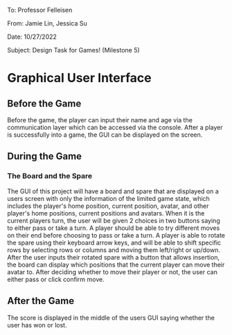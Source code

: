 To: Professor Felleisen

From: Jamie Lin, Jessica Su

Date: 10/27/2022

Subject: Design Task for Games! (Milestone 5)

# Graphical User Interface

## Before the Game
Before the game, the player can input their name and age via the communication layer which can be accessed via the console. 
After a player is successfully into a game, the GUI can be displayed on the screen.

## During the Game
### The Board and the Spare
The GUI of this project will have a board and spare that are displayed on a users screen with only the information of the limited
game state, which includes the player's home position, current position, avatar, and other player's home positions, 
current positions and avatars. When it is the current players turn, the user will be given 2 choices in two buttons saying to either
pass or take a turn. A player should be able to try different moves on their end before choosing to pass or take a turn. 
A player is able to rotate the spare using their keyboard arrow keys, and will be able to shift specific rows by selecting rows 
or columns and moving them left/right or up/down. After the user inputs their rotated spare with a button that allows 
insertion, the board can display which positions that the current player can move their avatar to. 
After deciding whether to move their player or not, the user can either pass or click confirm move.

## After the Game
The score is displayed in the middle of the users GUI saying whether the user has won or lost. 